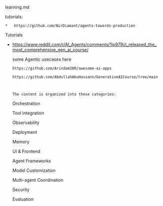 
learning.md

tutorials: 

    *   https://github.com/NirDiamant/agents-towards-production

Tutorials


*   https://www.reddit.com/r/AI_Agents/comments/1lp979i/i_released_the_most_comprehensive_gen_ai_course/

    some Agentic usecases here

        https://github.com/Arindam200/awesome-ai-apps 

        https://github.com/AbdullahAbuHassann/GenerativeAICourse/tree/main

        
        
        The content is organized into these categories:

    Orchestration

    Tool integration

    Observability

    Deployment

    Memory

    UI & Frontend

    Agent Frameworks

    Model Customization

    Multi-agent Coordination

    Security

    Evaluation
